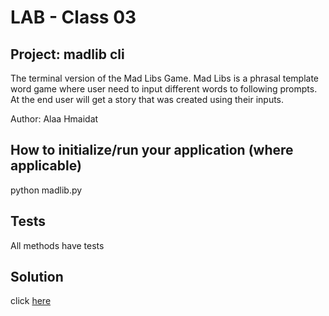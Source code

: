 # LAB - Class 03

## Project: madlib cli
The terminal version of the Mad Libs Game. Mad Libs is a phrasal template word game where user need to input different words to following prompts. At the end user will get a story that was created using their inputs.

Author: Alaa Hmaidat

## How to initialize/run your application (where applicable)
python madlib.py

## Tests
All methods have tests

## Solution
click [here](./madlib_cli/madlib.py)
